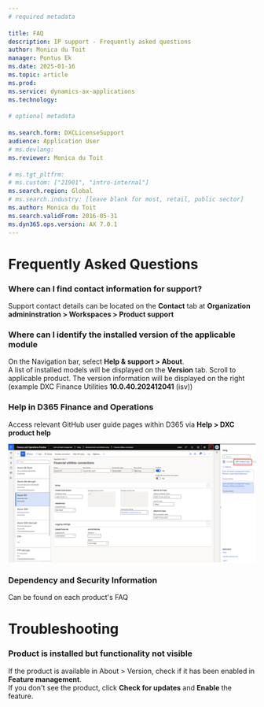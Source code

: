 ```yaml
---
# required metadata

title: FAQ
description: IP support - Frequently asked questions 
author: Monica du Toit
manager: Pontus Ek
ms.date: 2025-01-16
ms.topic: article
ms.prod: 
ms.service: dynamics-ax-applications
ms.technology: 

# optional metadata

ms.search.form: DXCLicenseSupport
audience: Application User
# ms.devlang: 
ms.reviewer: Monica du Toit

# ms.tgt_pltfrm: 
# ms.custom: ["21901", "intro-internal"]
ms.search.region: Global
# ms.search.industry: [leave blank for most, retail, public sector]
ms.author: Monica du Toit
ms.search.validFrom: 2016-05-31
ms.dyn365.ops.version: AX 7.0.1
---
```


# 	Frequently Asked Questions

### Where can I find contact information for support?
   
Support contact details can be located on the **Contact** tab at **Organization admininstration > Workspaces > Product support**
  
### Where can I identify the installed version of the applicable module

On the Navigation bar, select **Help & support > About**. <br>
A list of installed models will be displayed on the **Version** tab.  Scroll to applicable product. The version information will be displayed on the right (example DXC Finance Utilities **10.0.40.202412041** (isv))

### Help in D365 Finance and Operations

Access relevant GitHub user guide pages within D365 via **Help > DXC product help** <br>

![Help](IMAGES/Help.png "Help")

### Dependency and Security Information

Can be found on each product's FAQ


# 	Troubleshooting

###   Product is installed but functionality not visible
If the product is available in About > Version, check if it has been enabled in **Feature management**. <br>
If you don't see the product, click **Check for updates** and **Enable** the feature. <br>

